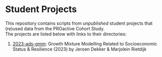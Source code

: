 # Student Projects

This repository contains scripts from _unpublished_ student projects that (re)used data from the PROactive Cohort Study.  
The projects are listed below with links to their directories:

1. [2023-ads-gmm](/2023-ads-gmm): Growth Mixture Modelling Related to Socioeconomic Status & Resilience (2023) by Jeroen Dekker & Marjolein Rietdijk
